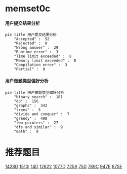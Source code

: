 # memset0c

<!-- tabs:start -->



#### **用户提交结果分析**

```mermaid
pie title 用户提交结果分析
    "Accepted" :  52
    "Rejected" :  0
    "Wrong answer" :  29
    "Runtime error" :  3
    "Time limit exceeded" :  8
    "Memory limit exceeded" :  0
    "Compilation error" :  3
    "Partial" :  0
```

#### **用户做题类型偏好分析**

```mermaid
pie title 用户做题类型偏好分析
    "binary search" :  181
    "dp" :  156
    "graphs" :  342
    "trees" :  5
    "divide and conquer" :  7
    "greedy" :  498
    "two pointers" :  27
    "dfs and similar" :  9
    "math" :  9
```



<!-- tabs:end -->
# 推荐题目
[1428D](https://codeforces.com/contest/1428/problem/D)
[1510I](https://codeforces.com/contest/1510/problem/I)
[14D](https://codeforces.com/contest/14/problem/D)
[12622](https://codeforces.com/contest/1262/problem/2)
[1077D](https://codeforces.com/contest/1077/problem/D)
[725A](https://codeforces.com/contest/725/problem/A)
[75D](https://codeforces.com/contest/75/problem/D)
[789C](https://codeforces.com/contest/789/problem/C)
[947E](https://codeforces.com/contest/947/problem/E)
[875E](https://codeforces.com/contest/875/problem/E)
